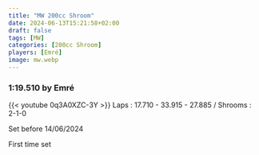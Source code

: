 ```yaml
---
title: "MW 200cc Shroom"
date: 2024-06-13T15:21:58+02:00
draft: false
tags: [MW]
categories: [200cc Shroom]
players: [Emré]
image: mw.webp
---
```

### 1:19.510 by Emré

{{< youtube 0q3A0XZC-3Y >}}
Laps : 17.710 - 33.915 - 27.885 /
Shrooms : 2-1-0

Set before 14/06/2024

First time set
